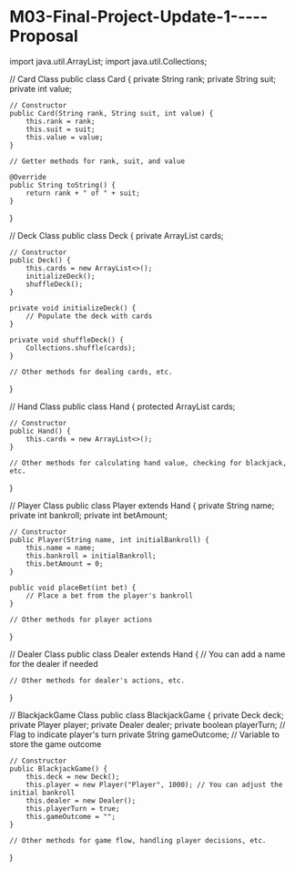 # M03-Final-Project-Update-1-----Proposal
import java.util.ArrayList;
import java.util.Collections;

// Card Class
public class Card {
    private String rank;
    private String suit;
    private int value;

    // Constructor
    public Card(String rank, String suit, int value) {
        this.rank = rank;
        this.suit = suit;
        this.value = value;
    }

    // Getter methods for rank, suit, and value

    @Override
    public String toString() {
        return rank + " of " + suit;
    }
}

// Deck Class
public class Deck {
    private ArrayList<Card> cards;

    // Constructor
    public Deck() {
        this.cards = new ArrayList<>();
        initializeDeck();
        shuffleDeck();
    }

    private void initializeDeck() {
        // Populate the deck with cards
    }

    private void shuffleDeck() {
        Collections.shuffle(cards);
    }

    // Other methods for dealing cards, etc.
}

// Hand Class
public class Hand {
    protected ArrayList<Card> cards;

    // Constructor
    public Hand() {
        this.cards = new ArrayList<>();
    }

    // Other methods for calculating hand value, checking for blackjack, etc.
}

// Player Class
public class Player extends Hand {
    private String name;
    private int bankroll;
    private int betAmount;

    // Constructor
    public Player(String name, int initialBankroll) {
        this.name = name;
        this.bankroll = initialBankroll;
        this.betAmount = 0;
    }

    public void placeBet(int bet) {
        // Place a bet from the player's bankroll
    }

    // Other methods for player actions
}

// Dealer Class
public class Dealer extends Hand {
    // You can add a name for the dealer if needed

    // Other methods for dealer's actions, etc.
}

// BlackjackGame Class
public class BlackjackGame {
    private Deck deck;
    private Player player;
    private Dealer dealer;
    private boolean playerTurn; // Flag to indicate player's turn
    private String gameOutcome; // Variable to store the game outcome

    // Constructor
    public BlackjackGame() {
        this.deck = new Deck();
        this.player = new Player("Player", 1000); // You can adjust the initial bankroll
        this.dealer = new Dealer();
        this.playerTurn = true;
        this.gameOutcome = "";
    }

    // Other methods for game flow, handling player decisions, etc.
}
